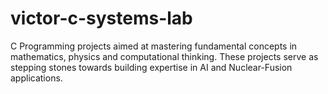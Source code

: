 # victor-c-systems-lab
C Programming projects aimed at mastering fundamental concepts in mathematics, physics and computational thinking. These projects serve as stepping stones towards building expertise in AI and Nuclear-Fusion applications.

